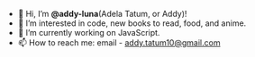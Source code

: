 - 👋 Hi, I’m <b>@addy-luna</b>(Adela Tatum, or Addy)!
- 👀 I’m interested in code, new books to read, food, and anime.
- 🌱 I’m currently working on JavaScript.
- 📫 How to reach me: email - addy.tatum10@gmail.com

<!---
addy-luna/addy-luna is a ✨ special ✨ repository because its `README.md` (this file) appears on your GitHub profile.
You can click the Preview link to take a look at your changes.
--->
